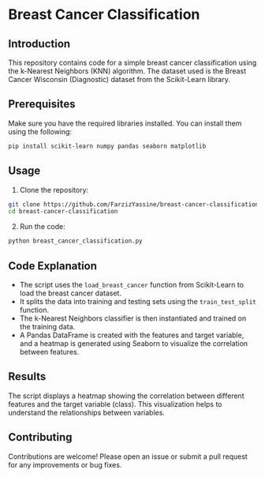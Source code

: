 # Breast Cancer Classification

## Introduction

This repository contains code for a simple breast cancer classification using the k-Nearest Neighbors (KNN) algorithm. The dataset used is the Breast Cancer Wisconsin (Diagnostic) dataset from the Scikit-Learn library.

## Prerequisites

Make sure you have the required libraries installed. You can install them using the following:

```bash
pip install scikit-learn numpy pandas seaborn matplotlib
```

## Usage

1. Clone the repository:

```bash
git clone https://github.com/FarzizYassine/breast-cancer-classification.git
cd breast-cancer-classification
```

2. Run the code:

```bash
python breast_cancer_classification.py
```

## Code Explanation

- The script uses the `load_breast_cancer` function from Scikit-Learn to load the breast cancer dataset.
- It splits the data into training and testing sets using the `train_test_split` function.
- The k-Nearest Neighbors classifier is then instantiated and trained on the training data.
- A Pandas DataFrame is created with the features and target variable, and a heatmap is generated using Seaborn to visualize the correlation between features.

## Results

The script displays a heatmap showing the correlation between different features and the target variable (class). This visualization helps to understand the relationships between variables.

## Contributing

Contributions are welcome! Please open an issue or submit a pull request for any improvements or bug fixes.
